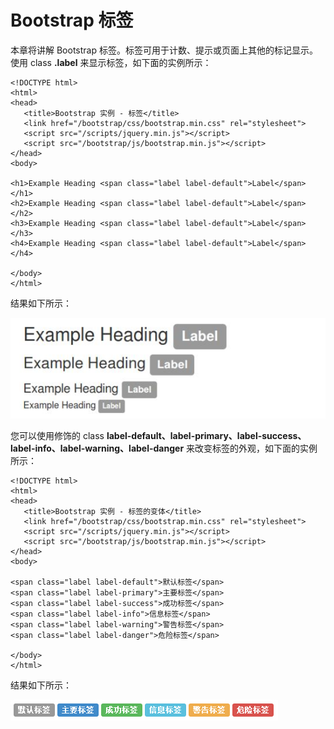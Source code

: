 # Bootstrap 标签

本章将讲解 Bootstrap 标签。标签可用于计数、提示或页面上其他的标记显示。使用 class **.label** 来显示标签，如下面的实例所示：

```
<!DOCTYPE html>
<html>
<head>
   <title>Bootstrap 实例 - 标签</title>
   <link href="/bootstrap/css/bootstrap.min.css" rel="stylesheet">
   <script src="/scripts/jquery.min.js"></script>
   <script src="/bootstrap/js/bootstrap.min.js"></script>
</head>
<body>

<h1>Example Heading <span class="label label-default">Label</span></h1>
<h2>Example Heading <span class="label label-default">Label</span></h2>
<h3>Example Heading <span class="label label-default">Label</span></h3>
<h4>Example Heading <span class="label label-default">Label</span></h4>

</body>
</html>

```

[](/try/tryit.php?filename=bootstrap3-labels)

结果如下所示：

![标签](img/labels_demo.jpg)

您可以使用修饰的 class **label-default、label-primary、label-success、label-info、label-warning、label-danger** 来改变标签的外观，如下面的实例所示：

```
<!DOCTYPE html>
<html>
<head>
   <title>Bootstrap 实例 - 标签的变体</title>
   <link href="/bootstrap/css/bootstrap.min.css" rel="stylesheet">
   <script src="/scripts/jquery.min.js"></script>
   <script src="/bootstrap/js/bootstrap.min.js"></script>
</head>
<body>

<span class="label label-default">默认标签</span>
<span class="label label-primary">主要标签</span>
<span class="label label-success">成功标签</span>
<span class="label label-info">信息标签</span>
<span class="label label-warning">警告标签</span>
<span class="label label-danger">危险标签</span>

</body>
</html>

```

[](/try/tryit.php?filename=bootstrap3-labels-variation)

结果如下所示：

![标签的变体](img/labelvariation_demo.jpg)